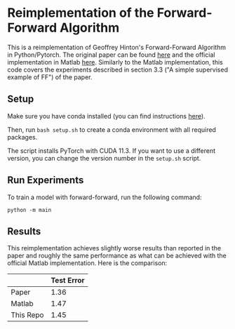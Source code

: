 # Reimplementation of the Forward-Forward Algorithm

This is a reimplementation of Geoffrey Hinton's Forward-Forward Algorithm in Python/Pytorch. The original
paper can be found [here](https://arxiv.org/abs/2212.13345) and the official implementation in
Matlab [here](https://www.cs.toronto.edu/~hinton/). Similarly to the Matlab implementation, this code covers the experiments described in section 3.3 ("A simple supervised example of FF") of the paper.

## Setup

Make sure you have conda installed (you can find instructions [here](https://www.anaconda.com/products/distribution)).

Then, run ```bash setup.sh``` to create a conda environment with all required packages.

The script installs PyTorch with CUDA 11.3. If you want to use a different version, you can change the version number in
the ```setup.sh``` script.

## Run Experiments

To train a model with forward-forward, run the following command:

```python -m main```

## Results

This reimplementation achieves slightly worse results than reported in the paper and 
roughly the same performance as what can be achieved with the official Matlab implementation. Here is the comparison:

| | Test Error |
| --- | -- |
| Paper | 1.36 |
| Matlab | 1.47 |
| This Repo | 1.45 |
